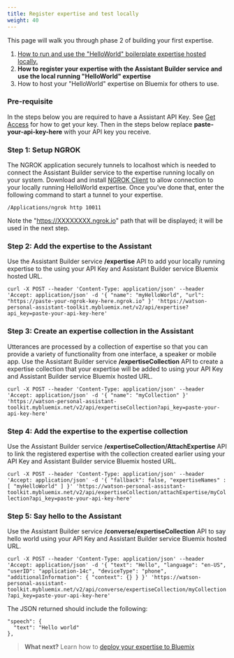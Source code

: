 ```yaml
---
title: Register expertise and test locally
weight: 40
---
```

This page will walk you through phase 2 of building your first expertise.

1. [How to run and use the "HelloWorld" boilerplate expertise hosted locally.]({{site.baseurl}}/expertise/build-expertise)
2. **How to register your expertise with the Assistant Builder service and use the local running "HelloWorld" expertise**
3. How to host your "HelloWorld" expertise on Bluemix for others to use.

### Pre-requisite
In the steps below you are required to have a Assistant API Key. See [Get Access]({{site.baseurl}}/get-started/get-api-key/) for how to get your key.  Then in the steps below replace **paste-your-api-key-here** with your API key you receive.

### Step 1: Setup NGROK
The NGROK application securely tunnels to localhost which is needed to connect the Assistant Builder service to the expertise running locally on your system. Download and install [NGROK Client](https://ngrok.com) to allow connection to your locally running HelloWorld expertise.  Once you've done that, enter the following command to start a tunnel to your expertise.

`/Applications/ngrok http 10011`

Note the "https://XXXXXXXX.ngrok.io" path that will be displayed; it will be used in the next step.

### Step 2: Add the expertise to the Assistant
Use the Assistant Builder service **/expertise** API to add your locally running expertise to the  using your API Key and Assistant Builder service Bluemix hosted URL.

`curl -X POST --header 'Content-Type: application/json' --header 'Accept: application/json' -d '{
  "name": "myHelloWorld",
  "url": "https://paste-your-ngrok-key-here.ngrok.io"
}' 'https://watson-personal-assistant-toolkit.mybluemix.net/v2/api/expertise?api_key=paste-your-api-key-here'`

### Step 3: Create an expertise collection in the Assistant
Utterances are processed by a collection of expertise so that you can provide a variety of functionality from one interface, a speaker or mobile app.  Use the Assistant Builder service **/expertiseCollection** API to create a expertise collection that your expertise will be added to using your API Key and Assistant Builder service Bluemix hosted URL.

`curl -X POST --header 'Content-Type: application/json' --header 'Accept: application/json' -d '{
  "name": "myCollection"
}' 'https://watson-personal-assistant-toolkit.mybluemix.net/v2/api/expertiseCollection?api_key=paste-your-api-key-here'`

### Step 4: Add the expertise to the expertise collection
Use the Assistant Builder service **/expertiseCollection/AttachExpertise** API to link the registered expertise with the collection created earlier using your API Key and Assistant Builder service Bluemix hosted URL.

`curl -X POST --header 'Content-Type: application/json' --header 'Accept: application/json' -d '{
  "fallback": false,
  "expertiseNames" : [
    "myHelloWorld"
  ]
}' 'https://watson-personal-assistant-toolkit.mybluemix.net/v2/api/expertiseCollection/attachExpertise/myCollection?api_key=paste-your-api-key-here'`

### Step 5: Say hello to the Assistant
Use the Assistant Builder service **/converse/expertiseCollection** API to say hello world using your API Key and Assistant Builder service Bluemix hosted URL.

`curl -X POST --header 'Content-Type: application/json' --header 'Accept: application/json' -d '{
  "text": "Hello",
  "language": "en-US",
  "userID": "application-14c",
  "deviceType": "phone",
  "additionalInformation": {
    "context": {}
  }
}' 'https://watson-personal-assistant-toolkit.mybluemix.net/v2/api/converse/expertiseCollection/myCollection?api_key=paste-your-api-key-here'`

The JSON returned should include the following:

```
"speech": {
  "text": "Hello world"
},
```

> **What next?** Learn how to [deploy your expertise to Bluemix]({{site.baseurl}}/expertise/deploy-to-bluemix/)
